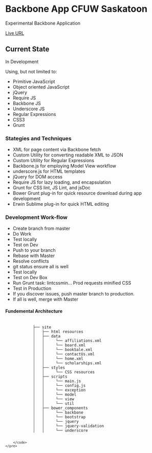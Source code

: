 <h1>Backbone App CFUW Saskatoon</h1> 
<p>Experimental Backbone Application</p>
<p><a href="http://www.cfuw-saskatoon.org/">Live URL</a></p>
<h2>Current State</h2>
<p>In Development</p>
<p>Using, but not limited to:</p>
<ul>
    <li>Primitive JavaScript</li>
    <li>Object oriented JavaScript</li>
    <li>jQuery</li>
    <li>Require JS</li>
    <li>Backbone JS</li>    
    <li>Underscore JS</li>    
    <li>Regular Expressions</li>    
    <li>CSS3</li>   
    <li>Grunt</li>
</ul>
<h3>Stategies and Techniques</h3>
<ul>
    <li>XML for page content via Backbone fetch</li>
    <li>Custom Utility for converting readable XML to JSON</li>
    <li>Custom Utility for Regular Expressions</li>
    <li>Backbone.js for employing Model View workflow</li>
    <li>underscore.js for HTML templates</li>
    <li>jQuery for DOM access</li>
    <li>Require JS for lazy loading, and encapsulation</li>
    <li>Grunt for CSS lint, JS Lint, and jsDoc</li>
    <li>Bower Grunt plug-in for quick resource download during app development</li>
    <li>Erwin Sublime plug-in for quick HTML editing</li>
</ul>
<h3>Development Work-flow</h3>
<ul>
    <li>Create branch from master</li>
    <li>Do Work</li>
    <li>Test locally</li>
    <li>Test on Dev</li>
    <li>Push to your branch</li>    
    <li>Rebase with Master</li>
    <li>Resolve conflicts</li>
    <li>git status ensure all is well</li>
    <li>Test locally</li>
    <li>Test on Dev Box</li>
    <li>Run Grunt task: lintcssmin... Prod requests minified CSS</li>
    <li>Test in Production</li>    
    <li>If you discover issues, push master branch to production.</li>    
    <li>If all is well, merge with Master</li>    
</ul>
</ul>
<h4>Fundemental Architecture</h4>
<div>
    <pre>
        <code>
            ├── site
            │   ├── html resources
            │   ├── data
            │   │     └── affiliations.xml
            │   │     └── board.xml
            │   │     └── bookSale.xml            
            │   │     └── contactUs.xml     
            │   │     └── home.xml   
            │   │     └── scholarships.xml        
            │   ├── styles
            │   │     └── CSS resources
            │   ├── scripts
            │   │     └── main.js
            │   │     └── config.js
            │   │     └── exception            
            │   │     └── model            
            │   │     └── view            
            │   │     └── util
            │   ├── bower_components            
            │   │     └── backbone
            │   │     └── bootstrap
            │   │     └── jquery
            │   │     └── jquery-validation            
            │   │     └── underscore            
            
        </code>
    </pre>
</div>


 

 
